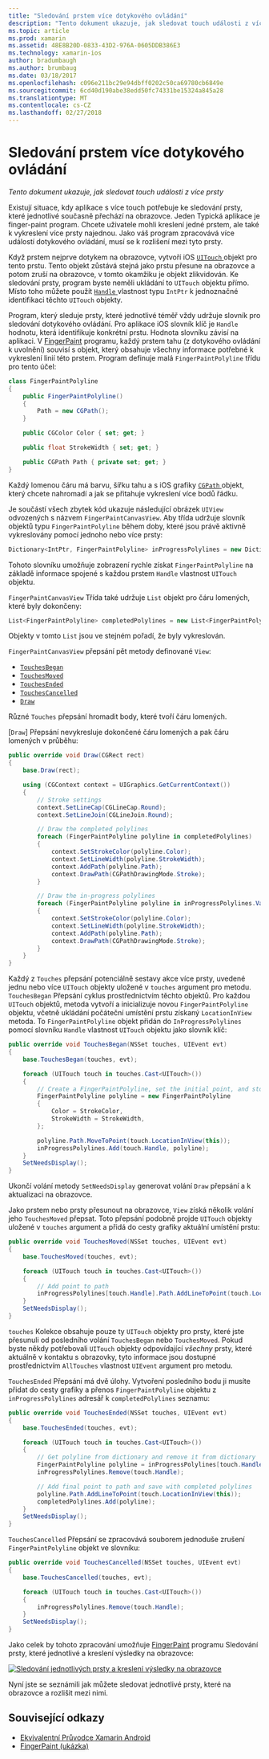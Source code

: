 ```yaml
---
title: "Sledování prstem více dotykového ovládání"
description: "Tento dokument ukazuje, jak sledovat touch události z více prsty"
ms.topic: article
ms.prod: xamarin
ms.assetid: 48E8B20D-0833-43D2-976A-0605DDB386E3
ms.technology: xamarin-ios
author: bradumbaugh
ms.author: brumbaug
ms.date: 03/18/2017
ms.openlocfilehash: c096e211bc29e94dbff0202c50ca69780cb6849e
ms.sourcegitcommit: 6cd40d190abe38edd50fc74331be15324a845a28
ms.translationtype: MT
ms.contentlocale: cs-CZ
ms.lasthandoff: 02/27/2018
---
```

# <a name="multi-touch-finger-tracking"></a>Sledování prstem více dotykového ovládání

_Tento dokument ukazuje, jak sledovat touch události z více prsty_

Existují situace, kdy aplikace s více touch potřebuje ke sledování prsty, které jednotlivé současně přechází na obrazovce. Jeden Typická aplikace je finger-paint program. Chcete uživatele mohli kreslení jedné prstem, ale také k vykreslení více prsty najednou. Jako váš program zpracovává více událostí dotykového ovládání, musí se k rozlišení mezi tyto prsty.

Když prstem nejprve dotykem na obrazovce, vytvoří iOS [ `UITouch` ](https://developer.xamarin.com/api/type/UIKit.UITouch/) objekt pro tento prstu. Tento objekt zůstává stejná jako prstu přesune na obrazovce a potom zruší na obrazovce, v tomto okamžiku je objekt zlikvidován. Ke sledování prsty, program byste neměli ukládání to `UITouch` objektu přímo. Místo toho můžete použít [ `Handle` ](https://developer.xamarin.com/api/property/Foundation.NSObject.Handle/) vlastnost typu `IntPtr` k jednoznačné identifikaci těchto `UITouch` objekty.

Program, který sleduje prsty, které jednotlivé téměř vždy udržuje slovník pro sledování dotykového ovládání. Pro aplikace iOS slovník klíč je `Handle` hodnotu, která identifikuje konkrétní prstu. Hodnota slovníku závisí na aplikaci. V [FingerPaint](https://developer.xamarin.com/samples/monotouch/ApplicationFundamentals/FingerPaint) programu, každý prstem tahu (z dotykového ovládání k uvolnění) souvisí s objekt, který obsahuje všechny informace potřebné k vykreslení linií této prstem. Program definuje malá `FingerPaintPolyline` třídu pro tento účel:

```csharp
class FingerPaintPolyline
{
    public FingerPaintPolyline()
    {
        Path = new CGPath();
    }

    public CGColor Color { set; get; }

    public float StrokeWidth { set; get; }

    public CGPath Path { private set; get; }
}
```

Každý lomenou čáru má barvu, šířku tahu a s iOS grafiky [ `CGPath` ](https://developer.xamarin.com/api/type/CoreGraphics.CGPath/) objekt, který chcete nahromadí a jak se přitahuje vykreslení více bodů řádku.


Je součástí všech zbytek kód ukazuje následující obrázek `UIView` odvozených s názvem `FingerPaintCanvasView`. Aby třída udržuje slovník objektů typu `FingerPaintPolyline` během doby, které jsou právě aktivně vykreslovány pomocí jednoho nebo více prsty:

```csharp
Dictionary<IntPtr, FingerPaintPolyline> inProgressPolylines = new Dictionary<IntPtr, FingerPaintPolyline>();
```

Tohoto slovníku umožňuje zobrazení rychle získat `FingerPaintPolyline` na základě informace spojené s každou prstem `Handle` vlastnost `UITouch` objektu.

`FingerPaintCanvasView` Třída také udržuje `List` objekt pro čáru lomených, které byly dokončeny:

```csharp
List<FingerPaintPolyline> completedPolylines = new List<FingerPaintPolyline>();
```

Objekty v tomto `List` jsou ve stejném pořadí, že byly vykreslován.

`FingerPaintCanvasView` přepsání pět metody definované `View`:

- [`TouchesBegan`](https://developer.xamarin.com/api/member/UIKit.UIResponder.TouchesBegan/p/Foundation.NSSet/UIKit.UIEvent/)
- [`TouchesMoved`](https://developer.xamarin.com/api/member/UIKit.UIResponder.TouchesMoved/p/Foundation.NSSet/UIKit.UIEvent/)
- [`TouchesEnded`](https://developer.xamarin.com/api/member/UIKit.UIResponder.TouchesEnded/p/Foundation.NSSet/UIKit.UIEvent/)
- [`TouchesCancelled`](https://developer.xamarin.com/api/member/UIKit.UIResponder.TouchesCancelled/p/Foundation.NSSet/UIKit.UIEvent/)
- [`Draw`](https://developer.xamarin.com/api/member/UIKit.UIView.Draw/p/CoreGraphics.CGRect/)

Různé `Touches` přepsání hromadit body, které tvoří čáru lomených.

[`Draw`] Přepsání nevykresluje dokončené čáru lomených a pak čáru lomených v průběhu:

```csharp
public override void Draw(CGRect rect)
{
    base.Draw(rect);

    using (CGContext context = UIGraphics.GetCurrentContext())
    {
        // Stroke settings
        context.SetLineCap(CGLineCap.Round);
        context.SetLineJoin(CGLineJoin.Round);

        // Draw the completed polylines
        foreach (FingerPaintPolyline polyline in completedPolylines)
        {
            context.SetStrokeColor(polyline.Color);
            context.SetLineWidth(polyline.StrokeWidth);
            context.AddPath(polyline.Path);
            context.DrawPath(CGPathDrawingMode.Stroke);
        }

        // Draw the in-progress polylines
        foreach (FingerPaintPolyline polyline in inProgressPolylines.Values)
        {
            context.SetStrokeColor(polyline.Color);
            context.SetLineWidth(polyline.StrokeWidth);
            context.AddPath(polyline.Path);
            context.DrawPath(CGPathDrawingMode.Stroke);
        }
    }
}
```

Každý z `Touches` přepsání potenciálně sestavy akce více prsty, uvedené jednu nebo více `UITouch` objekty uložené v `touches` argument pro metodu. `TouchesBegan` Přepsání cyklus prostřednictvím těchto objektů. Pro každou `UITouch` objektů, metoda vytvoří a inicializuje novou `FingerPaintPolyline` objektu, včetně ukládání počáteční umístění prstu získaný `LocationInView` metoda. To `FingerPaintPolyline` objekt přidán do `InProgressPolylines` pomocí slovníku `Handle` vlastnost `UITouch` objektu jako slovník klíč:

```csharp
public override void TouchesBegan(NSSet touches, UIEvent evt)
{
    base.TouchesBegan(touches, evt);

    foreach (UITouch touch in touches.Cast<UITouch>())
    {
        // Create a FingerPaintPolyline, set the initial point, and store it
        FingerPaintPolyline polyline = new FingerPaintPolyline
        {
            Color = StrokeColor,
            StrokeWidth = StrokeWidth,
        };

        polyline.Path.MoveToPoint(touch.LocationInView(this));
        inProgressPolylines.Add(touch.Handle, polyline);
    }
    SetNeedsDisplay();
}
```

Ukončí volání metody `SetNeedsDisplay` generovat volání `Draw` přepsání a k aktualizaci na obrazovce.

Jako prstem nebo prsty přesunout na obrazovce, `View` získá několik volání jeho `TouchesMoved` přepsat. Toto přepsání podobně projde `UITouch` objekty uložené v `touches` argument a přidá do cesty grafiky aktuální umístění prstu:

```csharp
public override void TouchesMoved(NSSet touches, UIEvent evt)
{
    base.TouchesMoved(touches, evt);

    foreach (UITouch touch in touches.Cast<UITouch>())
    {
        // Add point to path
        inProgressPolylines[touch.Handle].Path.AddLineToPoint(touch.LocationInView(this));
    }
    SetNeedsDisplay();
}
```

`touches` Kolekce obsahuje pouze ty `UITouch` objekty pro prsty, které jste přesunuli od posledního volání `TouchesBegan` nebo `TouchesMoved`. Pokud byste někdy potřebovali `UITouch` objekty odpovídající *všechny* prsty, které aktuálně v kontaktu s obrazovky, tyto informace jsou dostupné prostřednictvím `AllTouches` vlastnost `UIEvent` argument pro metodu.

`TouchesEnded` Přepsání má dvě úlohy. Vytvoření posledního bodu ji musíte přidat do cesty grafiky a přenos `FingerPaintPolyline` objektu z `inProgressPolylines` adresář k `completedPolylines` seznamu:

```csharp
public override void TouchesEnded(NSSet touches, UIEvent evt)
{
    base.TouchesEnded(touches, evt);

    foreach (UITouch touch in touches.Cast<UITouch>())
    {
        // Get polyline from dictionary and remove it from dictionary
        FingerPaintPolyline polyline = inProgressPolylines[touch.Handle];
        inProgressPolylines.Remove(touch.Handle);

        // Add final point to path and save with completed polylines
        polyline.Path.AddLineToPoint(touch.LocationInView(this));
        completedPolylines.Add(polyline);
    }
    SetNeedsDisplay();
}
```

`TouchesCancelled` Přepsání se zpracovává souborem jednoduše zrušení `FingerPaintPolyline` objekt ve slovníku:

```csharp
public override void TouchesCancelled(NSSet touches, UIEvent evt)
{
    base.TouchesCancelled(touches, evt);

    foreach (UITouch touch in touches.Cast<UITouch>())
    {
        inProgressPolylines.Remove(touch.Handle);
    }
    SetNeedsDisplay();
}
```

Jako celek by tohoto zpracování umožňuje [FingerPaint](https://developer.xamarin.com/samples/monotouch/ApplicationFundamentals/FingerPaint) programu Sledování prsty, které jednotlivé a kreslení výsledky na obrazovce:

[ ![](touch-tracking-images/image01.png "Sledování jednotlivých prsty a kreslení výsledky na obrazovce")](touch-tracking-images/image01.png)

Nyní jste se seznámili jak můžete sledovat jednotlivé prsty, které na obrazovce a rozlišit mezi nimi.



## <a name="related-links"></a>Související odkazy

- [Ekvivalentní Průvodce Xamarin Android](~/android/app-fundamentals/touch/touch-tracking.md)
- [FingerPaint (ukázka)](https://developer.xamarin.com/samples/monotouch/ApplicationFundamentals/FingerPaint)

